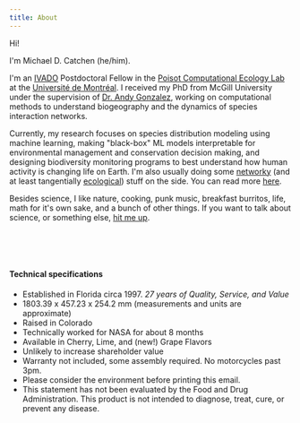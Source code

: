 ```yaml
---
title: About
---
```


Hi!

I'm Michael D. Catchen (he/him). 

I'm an [IVADO](http://www.ivado.ca) Postdoctoral Fellow in the [Poisot
Computational Ecology Lab](http://poisotlab.io) at the [Université de
Montréal](http://umontreal.ca). I received my PhD from McGill University under
the supervision of [Dr. Andy Gonzalez](http://thegonzalezlab.org), working on
computational methods to understand biogeography and the dynamics of species
interaction networks. 

Currently, my research focuses on species distribution modeling using machine
learning, making "black-box" ML models interpretable for environmental
management and conservation decision making, and designing biodiversity
monitoring programs to best understand how human activity is changing life on
Earth. I'm also usually doing some
[networky](https://en.wikipedia.org/wiki/Network_science) (and at least
tangentially [ecological](https://en.wikipedia.org/wiki/Food_web)) stuff on the
side. You can read more [here](/research).

Besides science, I like nature, cooking, punk music, breakfast burritos, life, math
for it's own sake, and a bunch of other things. If you want to talk about
science, or something else, [hit me up](mailto:michael.catchen@umontreal.ca).


<br/>&nbsp;
<br/>&nbsp;
<br/>

#### Technical specifications

- Established in Florida circa 1997. _27 years of Quality, Service, and Value_
- 1803.39 x 457.23 x 254.2 mm (measurements and units are approximate)
- Raised in Colorado
- Technically worked for NASA for about 8 months
- Available in Cherry, Lime, and (new!) Grape Flavors
- Unlikely to increase shareholder value 
- Warranty not included, some assembly required. No motorcycles past 3pm. 
- Please consider the environment before printing this email.
- This statement has not been evaluated by the Food and Drug Administration. This product is not intended to diagnose, treat, cure, or prevent any disease.